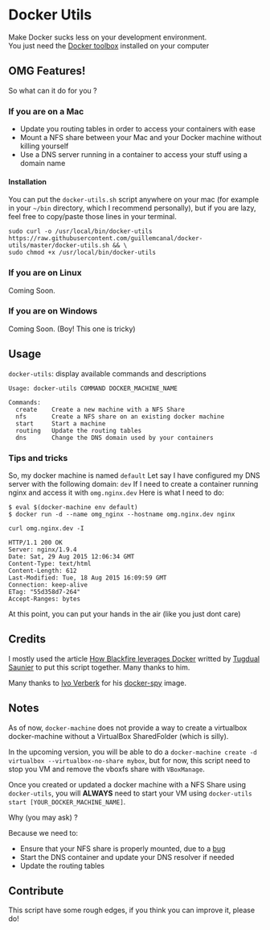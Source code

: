 # Docker Utils

Make Docker sucks less on your development environment.  
You just need the [Docker toolbox](https://www.docker.com/toolbox) installed on your computer

## OMG Features!

So what can it do for you ?

### If you are on a Mac

- Update you routing tables in order to access your containers with ease
- Mount a NFS share between your Mac and your Docker machine without killing yourself
- Use a DNS server running in a container to access your stuff using a domain name

#### Installation

You can put the `docker-utils.sh` script anywhere on your mac 
(for example in your `~/bin` directory, which I recommend personally), 
but if you are lazy, feel free to copy/paste those lines in your terminal.

```
sudo curl -o /usr/local/bin/docker-utils https://raw.githubusercontent.com/guillemcanal/docker-utils/master/docker-utils.sh && \
sudo chmod +x /usr/local/bin/docker-utils
```

### If you are on Linux

Coming Soon.

### If you are on Windows

Coming Soon. (Boy! This one is tricky)

## Usage

`docker-utils`: display available commands and descriptions

```shell
Usage: docker-utils COMMAND DOCKER_MACHINE_NAME

Commands:
  create    Create a new machine with a NFS Share
  nfs       Create a NFS share on an existing docker machine
  start     Start a machine
  routing   Update the routing tables
  dns       Change the DNS domain used by your containers
```

### Tips and tricks 

So, my docker machine is named `default`
Let say I have configured my DNS server with the following domain: `dev`
If I need to create a container running nginx and access it with `omg.nginx.dev`
Here is what I need to do:

```
$ eval $(docker-machine env default)
$ docker run -d --name omg_nginx --hostname omg.nginx.dev nginx
```

`curl omg.nginx.dev -I`

```http
HTTP/1.1 200 OK
Server: nginx/1.9.4
Date: Sat, 29 Aug 2015 12:06:34 GMT
Content-Type: text/html
Content-Length: 612
Last-Modified: Tue, 18 Aug 2015 16:09:59 GMT
Connection: keep-alive
ETag: "55d358d7-264"
Accept-Ranges: bytes
```

At this point, you can put your hands in the air (like you just dont care)

## Credits

I mostly used the article [How Blackfire leverages Docker](http://blog.blackfire.io/how-we-use-docker.html) 
writted by [Tugdual Saunier](https://github.com/tucksaun) to put this script together. Many thanks to him.

Many thanks to [Ivo Verberk](https://github.com/iverberk) for his [docker-spy](https://github.com/iverberk/docker-spy) image.

## Notes

As of now, `docker-machine` does not provide a way to 
create a virtualbox docker-machine without a VirtualBox SharedFolder (which is silly).

In the upcoming version, you will be able to do a 
`docker-machine create -d virtualbox --virtualbox-no-share mybox`, but for now, 
this script need to stop you VM and remove the vboxfs share with `VBoxManage`.

Once you created or updated a docker machine with a NFS Share using `docker-utils`, 
you will **ALWAYS** need to start your VM using `docker-utils start [YOUR_DOCKER_MACHINE_NAME]`. 

Why (you may ask) ?

Because we need to:  
- Ensure that your NFS share is properly mounted, due to a [bug](https://github.com/docker/machine/issues/1755)
- Start the DNS container and update your DNS resolver if needed
- Update the routing tables

## Contribute

This script have some rough edges, if you think you can improve it, please do!
